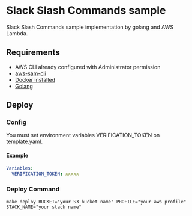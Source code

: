 # Slack Slash Commands sample

Slack Slash Commands sample implementation by golang and AWS Lambda.

## Requirements

* AWS CLI already configured with Administrator permission
* [aws-sam-cli](https://github.com/awslabs/aws-sam-cli)
* [Docker installed](https://www.docker.com/community-edition)
* [Golang](https://golang.org)

## Deploy

### Config

You must set environment variables VERIFICATION_TOKEN on template.yaml.

#### Example
```yaml
Variables:
  VERIFICATION_TOKEN: xxxxx
```

### Deploy Command
```
make deploy BUCKET="your S3 bucket name" PROFILE="your aws profile" STACK_NAME="your stack name"
```
